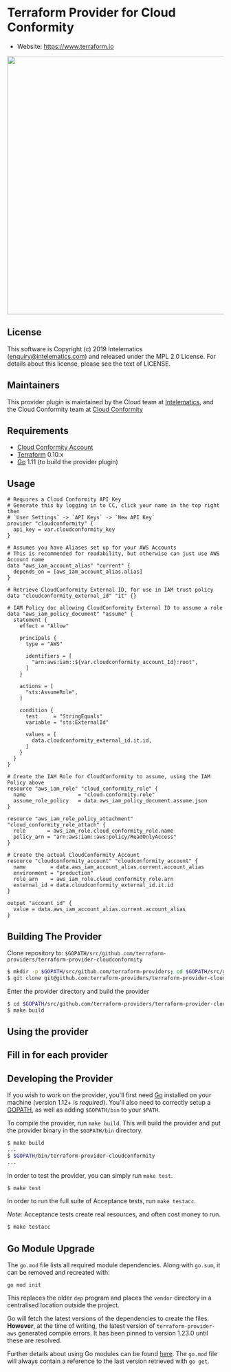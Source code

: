 Terraform Provider for Cloud Conformity
==================

- Website: https://www.terraform.io

<img src="https://cdn.rawgit.com/hashicorp/terraform-website/master/content/source/assets/images/logo-hashicorp.svg" width="600px">

License
-----------
This software is Copyright (c) 2019 Intelematics (enquiry@intelematics.com) and released under the MPL 2.0 License.
For details about this license, please see the text of LICENSE.

Maintainers
-----------

This provider plugin is maintained by the Cloud team at [Intelematics](https://www.intelematics.com/), and the Cloud Conformity team at [Cloud Conformity](https://cloudconformity.com)

Requirements
------------

-   [Cloud Conformity Account](https://cloudconformity.com)
-   [Terraform](https://www.terraform.io/downloads.html) 0.10.x
-   [Go](https://golang.org/doc/install) 1.11 (to build the provider plugin)

Usage
---------------------

```
# Requires a Cloud Conformity API Key 
# Generate this by logging in to CC, click your name in the top right then
# `User Settings` -> `API Keys` -> `New API Key`
provider "cloudconformity" {
  api_key = var.cloudconformity_key
}

# Assumes you have Aliases set up for your AWS Accounts
# This is recommended for readability, but otherwise can just use AWS Account name
data "aws_iam_account_alias" "current" {
  depends_on = [aws_iam_account_alias.alias]
}

# Retrieve CloudConformity External ID, for use in IAM trust policy
data "cloudconformity_external_id" "it" {}

# IAM Policy doc allowing CloudConformity External ID to assume a role
data "aws_iam_policy_document" "assume" {
  statement {
    effect = "Allow"

    principals {
      type = "AWS"

      identifiers = [
        "arn:aws:iam::${var.cloudconformity_account_Id}:root",
      ]
    }

    actions = [
      "sts:AssumeRole",
    ]

    condition {
      test     = "StringEquals"
      variable = "sts:ExternalId"

      values = [
        data.cloudconformity_external_id.it.id,
      ]
    }
  }
}

# Create the IAM Role for CloudConformity to assume, using the IAM Policy above
resource "aws_iam_role" "cloud_conformity_role" {
  name                 = "cloud-conformity-role"
  assume_role_policy   = data.aws_iam_policy_document.assume.json
}

resource "aws_iam_role_policy_attachment" "cloud_conformity_role_attach" {
  role       = aws_iam_role.cloud_conformity_role.name
  policy_arn = "arn:aws:iam::aws:policy/ReadOnlyAccess"
}

# Create the actual CloudConformity Account
resource "cloudconformity_account" "cloudconformity_account" {
  name        = data.aws_iam_account_alias.current.account_alias
  environment = "production"
  role_arn    = aws_iam_role.cloud_conformity_role.arn
  external_id = data.cloudconformity_external_id.it.id
}

output "account_id" {
  value = data.aws_iam_account_alias.current.account_alias
}

```

Building The Provider
---------------------

Clone repository to: `$GOPATH/src/github.com/terraform-providers/terraform-provider-cloudconformity`

```sh
$ mkdir -p $GOPATH/src/github.com/terraform-providers; cd $GOPATH/src/github.com/terraform-providers
$ git clone git@github.com:terraform-providers/terraform-provider-cloudconformity
```

Enter the provider directory and build the provider

```sh
$ cd $GOPATH/src/github.com/terraform-providers/terraform-provider-cloudconformity
$ make build
```

Using the provider
----------------------
## Fill in for each provider

Developing the Provider
---------------------------

If you wish to work on the provider, you'll first need [Go](http://www.golang.org) installed on your machine (version 1.12+ is *required*). You'll also need to correctly setup a [GOPATH](http://golang.org/doc/code.html#GOPATH), as well as adding `$GOPATH/bin` to your `$PATH`.

To compile the provider, run `make build`. This will build the provider and put the provider binary in the `$GOPATH/bin` directory.

```sh
$ make build
...
$ $GOPATH/bin/terraform-provider-cloudconformity
...
```

In order to test the provider, you can simply run `make test`.

```sh
$ make test
```

In order to run the full suite of Acceptance tests, run `make testacc`.

*Note:* Acceptance tests create real resources, and often cost money to run.

```sh
$ make testacc
```

## Go Module Upgrade
The `go.mod` file lists all required module dependencies.  Along with `go.sum`,
it can be removed and recreated with:
```
go mod init
```

This replaces the older `dep` program and places the `vendor` directory in a
centralised location outside the project.

Go will fetch the latest versions of the dependencies to create the files.
**However**, at the time of writing, the latest version of
`terraform-provider-aws` generated compile errors.  It has been pinned to
version 1.23.0 until these are resolved.

Further details about using Go modules can be found
[here](https://blog.golang.org/using-go-modules).  The `go.mod` file will always
contain a reference to the last version retrieved with `go get`.
